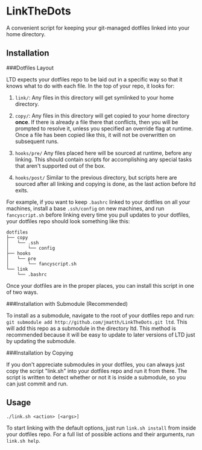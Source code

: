 LinkTheDots
===========

A convenient script for keeping your git-managed dotfiles linked into your home
directory.

Installation
------------

###Dotfiles Layout

LTD expects your dotfiles repo to be laid out in a specific way so that it knows
what to do with each file. In the top of your repo, it looks for:

1. `link/`: Any files in this directory will get symlinked to your home
   directory.

2. `copy/`: Any files in this directory will get copied to your home directory
   **once**. If there is already a file there that conflicts, then you will be
   prompted to resolve it, unless you specified an override flag at runtime.
   Once a file has been copied like this, it will not be overwritten on
   subsequent runs.

3. `hooks/pre/` Any files placed here will be sourced at runtime, before any
   linking. This should contain scripts for accomplishing any special tasks that
   aren't supported out of the box.

4. `hooks/post/` Similar to the previous directory, but scripts here are sourced after
   all linking and copying is done, as the last action before ltd exits.

For example, if you want to keep `.bashrc` linked to your dotfiles on all your
machines, install a base `.ssh/config` on new machines, and run `fancyscript.sh`
before linking every time you pull updates to your dotfiles, your dotfiles repo
should look something like this:

```
dotfiles
├── copy
│   └── .ssh
│       └── config
├── hooks
│   └── pre
│       └── fancyscript.sh
└── link
    └── .bashrc
```

Once your dotfiles are in the proper places, you can install this script in one
of two ways.

###Installation with Submodule (Recommended)

To install as a submodule, navigate to the root of your dotfiles repo and run:
`git submodule add http://github.com/jmatth/LinkTheDots.git ltd`. This will add
this repo as a submodule in the directory ltd. This method is recommended
because it will be easy to update to later versions of LTD just by updating the
submodule.

###Installation by Copying

If you don't appreciate submodules in your dotfiles, you can always just copy
the script "link.sh" into your dotfiles repo and run it from there. The script
is written to detect whether or not it is inside a submodule, so you can just
commit and run.


Usage
-----

`./link.sh <action> [<args>]`

To start linking with the default options, just run `link.sh install` from inside your
dotfiles repo. For a full list of possible actions and their arguments, run `link.sh help`.
